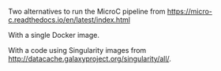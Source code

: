 Two alternatives to run the MicroC pipeline from  https://micro-c.readthedocs.io/en/latest/index.html

With a single Docker image.

With a code using Singularity images from  http://datacache.galaxyproject.org/singularity/all/.
